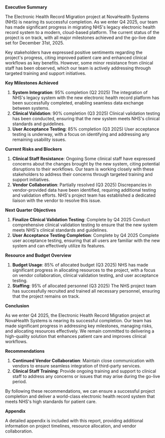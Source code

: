 **Executive Summary**

The Electronic Health Record Migration project at NovaHealth Systems (NHS) is nearing its successful completion. As we enter Q4 2025, our team has made significant progress in migrating NHS's legacy electronic health record system to a modern, cloud-based platform. The current status of the project is on track, with all major milestones achieved and the go-live date set for December 31st, 2025.

Key stakeholders have expressed positive sentiments regarding the project's progress, citing improved patient care and enhanced clinical workflows as key benefits. However, some minor resistance from clinical staff has been observed, which our team is actively addressing through targeted training and support initiatives.

**Key Milestones Achieved**

1. **System Integration**: 95% completion (Q2 2025)
The integration of NHS's legacy system with the new electronic health record platform has been successfully completed, enabling seamless data exchange between systems.
2. **Clinical Validation**: 90% completion (Q3 2025)
Clinical validation testing has been conducted, ensuring that the new system meets NHS's clinical standards and guidelines.
3. **User Acceptance Testing**: 85% completion (Q3 2025)
User acceptance testing is underway, with a focus on identifying and addressing any remaining usability issues.

**Current Risks and Blockers**

1. **Clinical Staff Resistance**: Ongoing
Some clinical staff have expressed concerns about the changes brought by the new system, citing potential disruptions to their workflows. Our team is working closely with these stakeholders to address their concerns through targeted training and support initiatives.
2. **Vendor Collaboration**: Partially resolved (Q3 2025)
Discrepancies in vendor-provided data have been identified, requiring additional testing and validation efforts. NHS's project team has established a dedicated liaison with the vendor to resolve this issue.

**Next Quarter Objectives**

1. **Finalize Clinical Validation Testing**: Complete by Q4 2025
Conduct comprehensive clinical validation testing to ensure that the new system meets NHS's clinical standards and guidelines.
2. **User Acceptance Testing Completion**: Complete by Q4 2025
Complete user acceptance testing, ensuring that all users are familiar with the new system and can effectively utilize its features.

**Resource and Budget Overview**

1. **Budget Usage**: 85% of allocated budget (Q3 2025)
NHS has made significant progress in allocating resources to the project, with a focus on vendor collaboration, clinical validation testing, and user acceptance testing.
2. **Staffing**: 95% of allocated personnel (Q3 2025)
The NHS project team has successfully recruited and trained all necessary personnel, ensuring that the project remains on track.

**Conclusion**

As we enter Q4 2025, the Electronic Health Record Migration project at NovaHealth Systems is nearing its successful completion. Our team has made significant progress in addressing key milestones, managing risks, and allocating resources effectively. We remain committed to delivering a high-quality solution that enhances patient care and improves clinical workflows.

**Recommendations**

1. **Continued Vendor Collaboration**: Maintain close communication with vendors to ensure seamless integration of third-party services.
2. **Clinical Staff Training**: Provide ongoing training and support to clinical staff to address any concerns or issues that may arise during the go-live period.

By following these recommendations, we can ensure a successful project completion and deliver a world-class electronic health record system that meets NHS's high standards for patient care.

**Appendix**

A detailed appendix is included with this report, providing additional information on project timelines, resource allocation, and vendor collaboration.